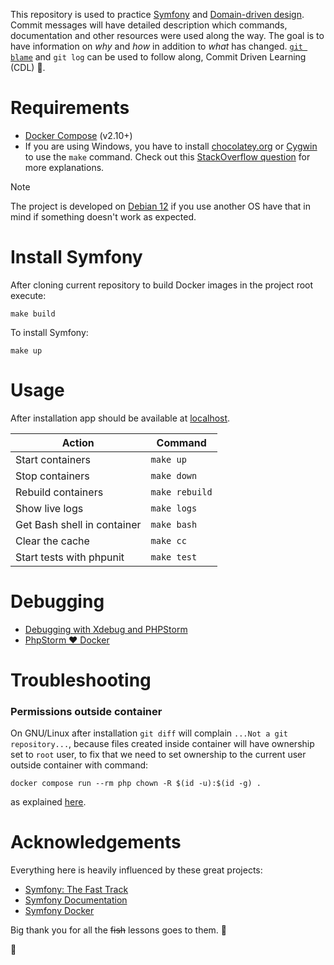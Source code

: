 This repository is used to practice [Symfony](https://en.wikipedia.org/wiki/Symfony) and [Domain-driven design](https://en.wikipedia.org/wiki/Domain-driven_design). Commit messages will have detailed description which commands, documentation and other resources were used along the way. The goal is to have information on *why* and *how* in addition to *what* has changed. [`git blame`](https://www.atlassian.com/git/tutorials/inspecting-a-repository/git-blame) and `git log` can be used to follow along, Commit Driven Learning (CDL) 🤯.

# Requirements

- [Docker Compose](https://docs.docker.com/compose/install/) (v2.10+)
- If you are using Windows, you have to install [chocolatey.org](https://chocolatey.org/) or [Cygwin](http://cygwin.com) to use the `make` command. Check out this [StackOverflow question](https://stackoverflow.com/q/2532234/633864) for more explanations.

> [!NOTE]
> The project is developed on [Debian 12](https://www.debian.org/) if you use another OS have that in mind if something doesn't work as expected.

# Install Symfony

After cloning current repository to build Docker images in the project root execute:

    make build

To install Symfony:

    make up

# Usage

After installation app should be available at [localhost](http://localhost/).

|           Action            |    Command     |
|-----------------------------|----------------|
| Start containers            | `make up`      |
| Stop containers             | `make down`    |
| Rebuild containers          | `make rebuild` |
| Show live logs              | `make logs`    |
| Get Bash shell in container | `make bash`    |
| Clear the cache             | `make cc`      |
| Start tests with phpunit    | `make test`    |

# Debugging

- [Debugging with Xdebug and PHPStorm](https://github.com/dunglas/symfony-docker/blob/6b37be14c98583e202cbbdec380c6e9e3103d2ab/docs/xdebug.md#debugging-with-xdebug-and-phpstorm)
- [PhpStorm ❤ Docker](https://medium.com/the-sensiolabs-tech-blog/phpstorm-docker-ccc4ce9a0b8e)

# Troubleshooting

### Permissions outside container

On GNU/Linux after installation `git diff` will complain `...Not a git repository...`, because files created inside container will have ownership set to `root` user, to fix that we need to set ownership to the current user outside container with command:

    docker compose run --rm php chown -R $(id -u):$(id -g) .

as explained [here](https://github.com/dunglas/symfony-docker/blob/6b37be14c98583e202cbbdec380c6e9e3103d2ab/docs/troubleshooting.md#editing-permissions-on-linux).

# Acknowledgements

Everything here is heavily influenced by these great projects:

- [Symfony: The Fast Track](https://symfony.com/book)
- [Symfony Documentation](https://symfony.com/doc/current/index.html)
- [Symfony Docker](https://github.com/dunglas/symfony-docker)

Big thank you for all the ~~fish~~ lessons goes to them. 🙏

🐬
